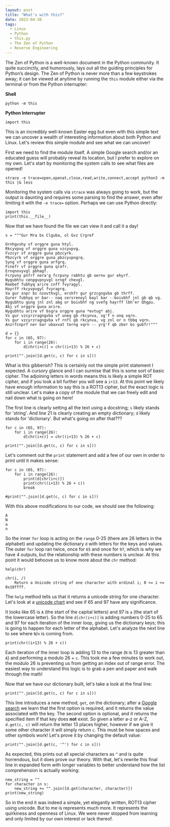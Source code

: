 ```yaml
---
layout: post
title: "What's with this?"
date: 2023-04-30
tags:
  - Linux
  - Python
  - this.py
  - The Zen of Python
  - Reverse Engineering
---
```


The Zen of Python is a well-known document in the Python community. It quite succinctly, and humorously, lays out all the guiding principles for Python’s design. The Zen of Python is never more than a few keystrokes away; it can be viewed at anytime by running the `this` module either via the terminal or from the Python interrupter:

**Shell**
```
python -m this
```

**Python Interrupter**
```
import this
```

This is an incredibly well-known Easter egg but even with this simple text we can uncover a wealth of interesting information about both Python and Linux. Let's review this simple module and see what we can uncover!

First we need to find the module itself. A simple Google search and/or an educated guess will probably reveal its location, but I prefer to explore on my own. Let's start by monitoring the system calls to see what files are opened!

```
strace -e trace=open,openat,close,read,write,connect,accept python3 -m this |& less
```

Monitoring the system calls via `strace` was always going to work, but the output is daunting and requires some parsing to find the answer, even after limiting it with the `-e trace=` option. Perhaps we can use Python directly:

```
import this
print(this.__file__)
```

Now that we have found the file we can view it and call it a day!

```
s = """Gur Mra bs Clguba, ol Gvz Crgref

Ornhgvshy vf orggre guna htyl.
Rkcyvpvg vf orggre guna vzcyvpvg.
Fvzcyr vf orggre guna pbzcyrk.
Pbzcyrk vf orggre guna pbzcyvpngrq.
Syng vf orggre guna arfgrq.
Fcnefr vf orggre guna qrafr.
Ernqnovyvgl pbhagf.
Fcrpvny pnfrf nera'g fcrpvny rabhtu gb oernx gur ehyrf.
Nygubhtu cenpgvpnyvgl orngf chevgl.
Reebef fubhyq arire cnff fvyragyl.
Hayrff rkcyvpvgyl fvyraprq.
Va gur snpr bs nzovthvgl, ershfr gur grzcgngvba gb thrff.
Gurer fubhyq or bar-- naq cersrenoyl bayl bar --boivbhf jnl gb qb vg.
Nygubhtu gung jnl znl abg or boivbhf ng svefg hayrff lbh'er Qhgpu.
Abj vf orggre guna arire.
Nygubhtu arire vf bsgra orggre guna *evtug* abj.
Vs gur vzcyrzragngvba vf uneq gb rkcynva, vg'f n onq vqrn.
Vs gur vzcyrzragngvba vf rnfl gb rkcynva, vg znl or n tbbq vqrn.
Anzrfcnprf ner bar ubaxvat terng vqrn -- yrg'f qb zber bs gubfr!"""

d = {}
for c in (65, 97):
    for i in range(26):
        d[chr(i+c)] = chr((i+13) % 26 + c)

print("".join([d.get(c, c) for c in s]))
```

What is this gibberish? This is certainly not the simple print statement I expected. A cursory glance and I can surmise that this is some sort of basic cipher. The adjoining letters in words means this is likely a simple ROT cipher, and if you look a bit further you will see a `i+13`. At this point we likely have enough information to say this is a ROT13 cipher, but the exact logic is still unclear. Let's make a copy of the module that we can freely edit and nail down what is going on here!

The first line is clearly setting all the text using a docstring; `s` likely stands for 'string'. And line 21 is clearly creating an empty dictionary; `d` likely stands for 'dictionary'. But what's going on after that???

```
for c in (65, 97):
    for i in range(26):
        d[chr(i+c)] = chr((i+13) % 26 + c)

print("".join([d.get(c, c) for c in s]))
```

Let's comment out the `print` statement and add a few of our own in order to print until it makes sense:

```
for c in (65, 97):
    for i in range(26):
        print(d[chr(i+c)])
        print(chr((i+13) % 26 + c))
        break

#print("".join([d.get(c, c) for c in s]))
```

With this above modifications to our code, we should see the following:

```
A
N
a
n
```

So the inner `for` loop is acting on the `range` 0-25 (there are 26 letters in the alphabet) and updating the dictionary `d` with letters for the keys and values. The outer `for` loop ran twice, once for `65` and once for `97`, which is why we have 4 outputs, but the relationship with these numbers is unclear. At this point it would behoove us to know more about the `chr` method:

```
help(chr)

chr(i, /)
    Return a Unicode string of one character with ordinal i; 0 <= i <= 0x10ffff.
```

The `help` method tells us that it returns a unicode string for one character. Let's look at a [unicode chart](https://en.wikipedia.org/wiki/List_of_Unicode_characters) and see if 65 and 97 have any significance.

It looks like 65 is `A` (the start of the capital letters) and 97 is `a` (the start of the lowercase letter). So the line `d[chr(i+c)]` is adding numbers 0-25 to 65 and 97 for each iteration of the inner loop, giving us the dictionary keys; this is going to happen for each letter of the alphabet. Let's analyze the next line to see where `N`/`n` is coming from.

```
print(chr((i+13) % 26 + c))
```

Each iteration of the inner loop is adding 13 to the range (`N` is 13 greater than `A`) and performing a modulo 26 + `c`. This took me a few minutes to work out, the modulo 26 is preventing us from getting an index out of range error. The easiest way to understand this logic is to grab a pen and paper and walk through the math!

Now that we have our dictionary built, let's take a look at the final line:

```
print("".join([d.get(c, c) for c in s]))
```

This line introduces a new method, `get`, on the dictionary; after a [Google search](https://www.w3schools.com/python/ref_dictionary_get.asp) we learn that the first option is required, and it returns the value associated with the key. The second option is optional, and it returns the specified item if that key does **not** exist. So given a letter a-z or A-Z, `d.get(c, c)` will return the letter 13 places higher, however if we give it some other character it will simply return `c`. This must be how spaces and other symbols work! Let's prove it by changing the default value:

```
print("".join([d.get(c, '^') for c in s]))
```

As expected, this prints out all special characters as `^` and is quite horrendous, but it does prove our theory. With that, let's rewrite this final line in expanded form with longer variables to better understand how the list comprehension is actually working:

```
new_string = ""
for character in s:
    new_string += "".join([d.get(character, character)])
print(new_string)
``` 

So in the end it was indeed a simple, yet elegantly written, ROT13 cipher using unicode. But to me is represents much more. It represents the quirkiness and openness of Linux. We were never stopped from learning and only limited by our own interest or lack thereof.
